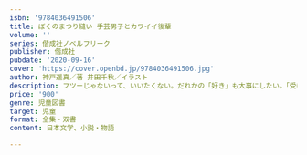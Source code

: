 ```yaml
---
isbn: '9784036491506'
title: ぼくのまつり縫い 手芸男子とカワイイ後輩
volume: ''
series: 偕成社ノベルフリーク
publisher: 偕成社
pubdate: '2020-09-16'
cover: 'https://cover.openbd.jp/9784036491506.jpg'
author: 神戸遥真／著 井田千秋／イラスト
description: フツーじゃないって、いいたくない。だれかの「好き」も大事にしたい。「受けいれる」ことの難しさと大切さを描くシリーズ第2弾！
price: '900'
genre: 児童図書
target: 児童
format: 全集・双書
content: 日本文学、小説・物語

---
```

